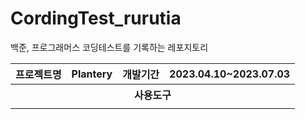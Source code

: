 # CordingTest_rurutia
백준, 프로그래머스 코딩테스트를 기록하는 레포지토리

<table>
<tr><th>프로젝트명</th><th>Plantery</th><th>개발기간</th><th>2023.04.10~2023.07.03</th></tr>
<tr><th colspan="5">사용도구</th></tr>
<tr><td></td></tr>
</table>
